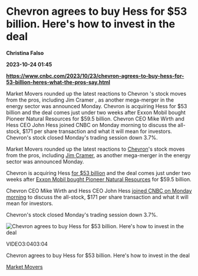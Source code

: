 # Chevron agrees to buy Hess for $53 billion. Here's how to invest in the deal
**Christina Falso**

**2023-10-24 01:45**

**https://www.cnbc.com/2023/10/23/chevron-agrees-to-buy-hess-for-53-billion-heres-what-the-pros-say.html**

Market Movers rounded up the latest reactions to Chevron 's stock moves from the pros, including Jim Cramer , as another mega-merger in the energy sector was announced Monday. Chevron is acquiring Hess for $53 billion and the deal comes just under two weeks after Exxon Mobil bought Pioneer Natural Resources for $59.5 billion. Chevron CEO Mike Wirth and Hess CEO John Hess joined CNBC on Monday morning to discuss the all-stock, $171 per share transaction and what it will mean for investors. Chevron's stock closed Monday's trading session down 3.7%.

Market Movers rounded up the latest reactions to [Chevron](https://www.cnbc.com/quotes/CVX/)'s stock moves from the pros, including [Jim Cramer](https://www.cnbc.com/jim-cramer-bio/), as another mega-merger in the energy sector was announced Monday.

Chevron is acquiring Hess [for $53 billion](https://www.cnbc.com/2023/10/23/chevron-to-buy-hess-corp-for-53-billion-in-all-stock-deal.html) and the deal comes just under two weeks after [Exxon Mobil bought Pioneer Natural Resources](https://www.cnbc.com/2023/10/11/exxon-mobil-agrees-to-buy-pioneer-natural-resources-for-nearly-60-billion-in-all-stock-merger.html) for $59.5 billion.

Chevron CEO Mike Wirth and Hess CEO John Hess [joined CNBC on Monday morning](https://www.cnbc.com/video/2023/10/23/watch-cnbcs-full-interview-with-chevron-ceo-mike-wirth-and-hess-ceo-john-hess.html) to discuss the all-stock, $171 per share transaction and what it will mean for investors.

Chevron's stock closed Monday's trading session down 3.7%.

![Chevron agrees to buy Hess for $53 billion. Here's how to invest in the deal](https://image.cnbcfm.com/api/v1/image/107321886-CHEVRON_THUMB.png?v=1698095492&w=750&h=422&vtcrop=y)

VIDEO3:0403:04

[](https://www.cnbc.com/pro/)Chevron agrees to buy Hess for $53 billion. Here's how to invest in the deal

[Market Movers](https://www.cnbc.com/pro/market-movers/)
